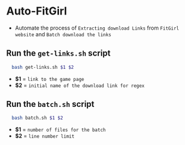 # Auto-FitGirl

  - Automate the process of `Extracting download Links` from `FitGirl website` and `Batch download the links`

## Run the `get-links.sh` script

  ```bash
    bash get-links.sh $1 $2
  ```

  - **$1** = `link to the game page`
  - **$2** = `initial name of the download link for regex`


## Run the `batch.sh` script

  ```bash
    bash batch.sh $1 $2
  ```

  - **$1** = `number of files for the batch`
  - **$2** = `line number limit`
